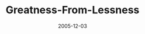 ---
layout: music 
title: "Greatness-From-Lessness"
series: "An Unexpected Interruption of Scandalous Love"
date: 2005-12-03 
description: "Sometimes our world seems to be one giant contradiction. And Christmas is no different. It’s a time of warm family memories and fathers who don’t talk to their children. A time of being thankful for how much we have and hurt by how much we don’t. A time o"
audio: "http://www.crossroads.net/audio/2005/2005_11_An_Unexpected_Interruption_Of_Scandalous_Love/AUIOSL_01_12-04-05_Greatness_From_Lessness.mp3"
audio-duration: "35:51"
---